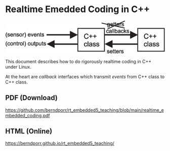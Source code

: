 # Realtime Emedded Coding in C++

![alt tag](gettersetters.png)

This document describes how to do rigorously realtime coding in C++
under Linux.

At the heart are *callback* interfaces which transmit *events*
from C++ class to C++ class.

## PDF (Download)
https://github.com/berndporr/rt_embedded5_teaching/blob/main/realtime_embedded_coding.pdf

## HTML (Online)
https://berndporr.github.io/rt_embedded5_teaching/
